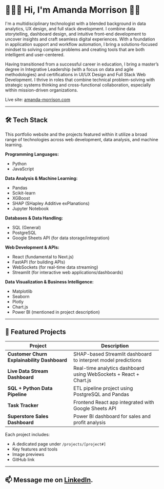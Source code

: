 # 👩🏻‍💻  Hi, I'm Amanda Morrison  👋🏻


I'm a multidisciplinary technologist with a blended background in data analytics, UX design, and full stack development.
I combine data storytelling, dashboard design, and intuitive front-end development to uncover insights and craft seamless digital experiences. With a foundation in application support and workflow automation, I bring a solutions-focused mindset to solving complex problems and creating tools that are both intelligent and user-centered.

Having transitioned from a successful career in education, I bring a master’s degree in Integrative Leadership (with a focus on data and agile methodologies) and certifications in UI/UX Design and Full Stack Web Development. I thrive in roles that combine technical problem-solving with strategic systems thinking and cross-functional collaboration, especially within mission-driven organizations.

Live site: [amanda-morrison.com](https://www.amanda-morrison.com)

---

## 🛠️ Tech Stack

This portfolio website and the projects featured within it utilize a broad range of technologies across web development, data analysis, and machine learning.

**Programming Languages:**
- Python
- JavaScript

**Data Analysis & Machine Learning:**
- Pandas
- Scikit-learn
- XGBoost
- SHAP (SHapley Additive exPlanations)
- Jupyter Notebook

**Databases & Data Handling:**
- SQL (General)
- PostgreSQL
- Google Sheets API (for data storage/integration)

**Web Development & APIs:**
- React (fundamental to Next.js)
- FastAPI (for building APIs)
- WebSockets (for real-time data streaming)
- Streamlit (for interactive web applications/dashboards)

**Data Visualization & Business Intelligence:**
- Matplotlib
- Seaborn
- Plotly
- Chart.js
- Power BI (mentioned in project description)

---

## 🧠 Featured Projects

| Project | Description |
|--------|-------------|
| **Customer Churn Explainability Dashboard** | SHAP-based Streamlit dashboard to interpret model predictions |
| **Live Data Stream Dashboard** | Real-time analytics dashboard using WebSockets + React + Chart.js |
| **SQL + Python Data Pipeline** | ETL pipeline project using PostgreSQL and Pandas |
| **Task Tracker** | Frontend React app integrated with Google Sheets API |
| **Superstore Sales Dashboard** | Power BI dashboard for sales and profit analysis |

Each project includes:

- A dedicated page under `/projects/[project#]`
- Key features and tools
- Image previews
- GitHub link

---

## 📫  Message me on [LinkedIn](https://www.linkedin.com/in/amschembri/).


